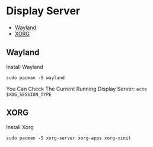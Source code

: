 # Display Server
* [Wayland](#wayland)
* [XORG](#xorg)

## Wayland
Install Wayland
```shell
sudo pacman -S wayland
```
You Can Check The Current Running Display Server: `echo $XDG_SESSION_TYPE`

## XORG
Install Xorg
```shell
sudo pacman -S xorg-server xorg-apps xorg-xinit
```